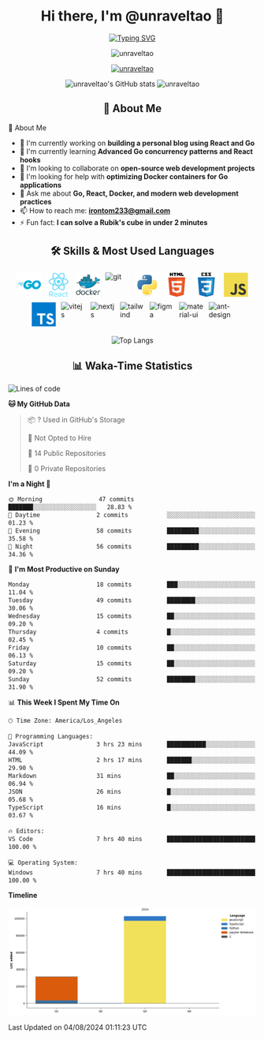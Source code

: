 <h1 align="center">Hi there, I'm @unraveltao 👋</h1>

<p align="center">
  <a href="https://git.io/typing-svg"><img src="https://readme-typing-svg.demolab.com?font=Fira+Code&pause=1000&color=36BCF7FF&center=true&vCenter=true&width=435&lines=A+passionate+developer+from+China;Go+%7C+React+%7C+Docker+Enthusiast;Always+learning+new+things" alt="Typing SVG" /></a>
</p>

<p align="center">
  <img src="https://komarev.com/ghpvc/?username=unraveltao" alt="unraveltao" />
</p>

<p align="center">
  <a href="https://github.com/ryo-ma/github-profile-trophy"><img src="https://github-profile-trophy.vercel.app/?username=unraveltao&no-frame=true&row=1&column=7" alt="unraveltao" /></a>
</p>

<p align="center">
  <img src="https://github-readme-stats.vercel.app/api?username=unravelTao&show_icons=true&theme=transparent&width=495" alt="unraveltao's GitHub stats" width=48% height=40%/>
  <img src="https://github-readme-streak-stats.herokuapp.com/?user=unraveltao&theme=transparent&width=495" alt="unraveltao" width=48% height=40%/>
</p>



<h2 align="center">🚀 About Me</h2>🚀 About Me

- 🔭 I'm currently working on **building a personal blog using React and Go**
- 🌱 I'm currently learning **Advanced Go concurrency patterns and React hooks**
- 👯 I'm looking to collaborate on **open-source web development projects**
- 🤝 I'm looking for help with **optimizing Docker containers for Go applications**
- 💬 Ask me about **Go, React, Docker, and modern web development practices**
- 📫 How to reach me: **irontom233@gmail.com**
- ⚡ Fun fact: **I can solve a Rubik's cube in under 2 minutes**


<h2 align="center">🛠 Skills & Most Used Languages</h2>


<div style="display: flex; flex-wrap: wrap; justify-content: center; align-items: center; max-width: 600px; margin: 0 auto;">
    <img src="https://raw.githubusercontent.com/devicons/devicon/master/icons/go/go-original-wordmark.svg" alt="go" width="50" height="50" style="margin: 5px;"/>
    <img src="https://raw.githubusercontent.com/devicons/devicon/master/icons/react/react-original-wordmark.svg" alt="react" width="50" height="50" style="margin: 5px;"/>
    <img src="https://raw.githubusercontent.com/devicons/devicon/master/icons/docker/docker-original-wordmark.svg" alt="docker" width="50" height="50" style="margin: 5px;"/>
    <img src="https://www.vectorlogo.zone/logos/git-scm/git-scm-icon.svg" alt="git" width="50" height="50" style="margin: 5px;"/>
    <img src="https://raw.githubusercontent.com/devicons/devicon/master/icons/python/python-original.svg" alt="python" width="50" height="50" style="margin: 5px;"/>
    <img src="https://raw.githubusercontent.com/devicons/devicon/master/icons/html5/html5-original-wordmark.svg" alt="html5" width="50" height="50" style="margin: 5px;"/>
    <img src="https://raw.githubusercontent.com/devicons/devicon/master/icons/css3/css3-original-wordmark.svg" alt="css3" width="50" height="50" style="margin: 5px;"/>
    <img src="https://raw.githubusercontent.com/devicons/devicon/master/icons/javascript/javascript-original.svg" alt="javascript" width="50" height="50" style="margin: 5px;"/>
    <img src="https://raw.githubusercontent.com/devicons/devicon/master/icons/typescript/typescript-original.svg" alt="typescript" width="50" height="50" style="margin: 5px;"/>
    <img src="https://cdn.jsdelivr.net/gh/devicons/devicon@latest/icons/vitejs/vitejs-original.svg" alt="vitejs" width="50" height="50" style="margin: 5px;"/>
    <img src="https://cdn.worldvectorlogo.com/logos/nextjs-2.svg" alt="nextjs" width="50" height="50" style="margin: 5px;"/>
    <img src="https://www.vectorlogo.zone/logos/tailwindcss/tailwindcss-icon.svg" alt="tailwind" width="50" height="50" style="margin: 5px;"/>
    <img src="https://www.vectorlogo.zone/logos/figma/figma-icon.svg" alt="figma" width="50" height="50" style="margin: 5px;"/>
    <img src="https://mui.com/static/logo.png" alt="material-ui" width="50" height="50" style="margin: 5px;"/>
    <img src="https://gw.alipayobjects.com/zos/rmsportal/KDpgvguMpGfqaHPjicRK.svg" alt="ant-design" width="50" height="50" style="margin: 5px;"/>
</div>

<p align="center">
  <img src="https://github-readme-stats.vercel.app/api/top-langs/?username=unravelTao&theme=transparent" alt="Top Langs" width="500" height="300" />
</p>




<h2 align="center">📊 Waka-Time Statistics</h2>

<!--START_SECTION:waka-->
![Lines of code](https://img.shields.io/badge/From%20Hello%20World%20I%27ve%20Written-134.0%20thousand%20lines%20of%20code-blue)

**🐱 My GitHub Data** 

> 📦 ? Used in GitHub's Storage 
 > 
> 🚫 Not Opted to Hire
 > 
> 📜 14 Public Repositories 
 > 
> 🔑 0 Private Repositories 
 > 
**I'm a Night 🦉** 

```text
🌞 Morning                47 commits          ███████░░░░░░░░░░░░░░░░░░   28.83 % 
🌆 Daytime                2 commits           ░░░░░░░░░░░░░░░░░░░░░░░░░   01.23 % 
🌃 Evening                58 commits          █████████░░░░░░░░░░░░░░░░   35.58 % 
🌙 Night                  56 commits          █████████░░░░░░░░░░░░░░░░   34.36 % 
```
📅 **I'm Most Productive on Sunday** 

```text
Monday                   18 commits          ███░░░░░░░░░░░░░░░░░░░░░░   11.04 % 
Tuesday                  49 commits          ████████░░░░░░░░░░░░░░░░░   30.06 % 
Wednesday                15 commits          ██░░░░░░░░░░░░░░░░░░░░░░░   09.20 % 
Thursday                 4 commits           █░░░░░░░░░░░░░░░░░░░░░░░░   02.45 % 
Friday                   10 commits          ██░░░░░░░░░░░░░░░░░░░░░░░   06.13 % 
Saturday                 15 commits          ██░░░░░░░░░░░░░░░░░░░░░░░   09.20 % 
Sunday                   52 commits          ████████░░░░░░░░░░░░░░░░░   31.90 % 
```


📊 **This Week I Spent My Time On** 

```text
🕑︎ Time Zone: America/Los_Angeles

💬 Programming Languages: 
JavaScript               3 hrs 23 mins       ███████████░░░░░░░░░░░░░░   44.09 % 
HTML                     2 hrs 17 mins       ███████░░░░░░░░░░░░░░░░░░   29.90 % 
Markdown                 31 mins             ██░░░░░░░░░░░░░░░░░░░░░░░   06.94 % 
JSON                     26 mins             █░░░░░░░░░░░░░░░░░░░░░░░░   05.68 % 
TypeScript               16 mins             █░░░░░░░░░░░░░░░░░░░░░░░░   03.67 % 

🔥 Editors: 
VS Code                  7 hrs 40 mins       █████████████████████████   100.00 % 

💻 Operating System: 
Windows                  7 hrs 40 mins       █████████████████████████   100.00 % 
```

**Timeline**

![Lines of Code chart](https://raw.githubusercontent.com/unraveltao/unraveltao/main/assets/bar_graph.png)


 Last Updated on 04/08/2024 01:11:23 UTC
<!--END_SECTION:waka-->
